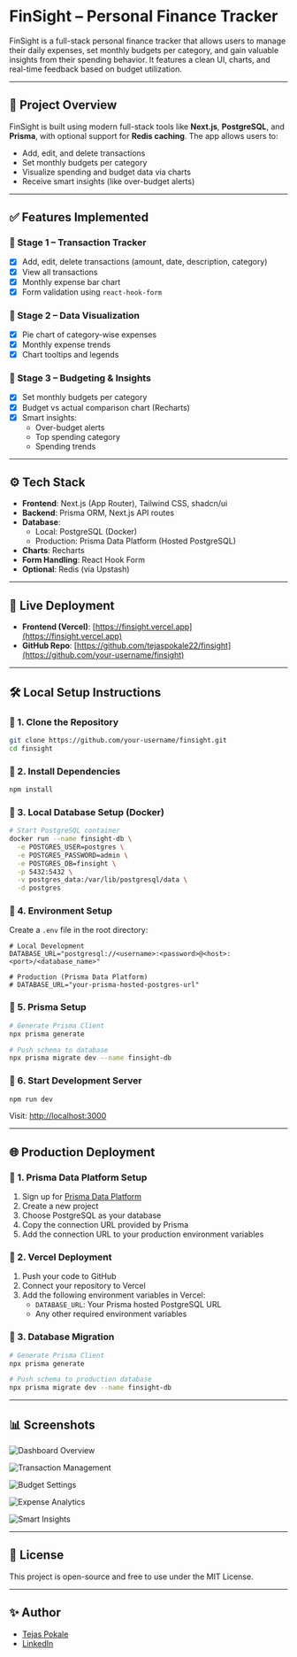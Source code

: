 # FinSight – Personal Finance Tracker

FinSight is a full-stack personal finance tracker that allows users to manage their daily expenses, set monthly budgets per category, and gain valuable insights from their spending behavior. It features a clean UI, charts, and real-time feedback based on budget utilization.

---

## 📌 Project Overview

FinSight is built using modern full-stack tools like **Next.js**, **PostgreSQL**, and **Prisma**, with optional support for **Redis caching**. The app allows users to:

- Add, edit, and delete transactions
- Set monthly budgets per category
- Visualize spending and budget data via charts
- Receive smart insights (like over-budget alerts)

---

## ✅ Features Implemented

### 🎯 Stage 1 – Transaction Tracker
- [x] Add, edit, delete transactions (amount, date, description, category)
- [x] View all transactions
- [x] Monthly expense bar chart
- [x] Form validation using `react-hook-form`

### 🎯 Stage 2 – Data Visualization
- [x] Pie chart of category-wise expenses
- [x] Monthly expense trends
- [x] Chart tooltips and legends

### 🎯 Stage 3 – Budgeting & Insights
- [x] Set monthly budgets per category
- [x] Budget vs actual comparison chart (Recharts)
- [x] Smart insights:
  - Over-budget alerts
  - Top spending category
  - Spending trends

---

## ⚙️ Tech Stack

- **Frontend**: Next.js (App Router), Tailwind CSS, shadcn/ui
- **Backend**: Prisma ORM, Next.js API routes
- **Database**: 
  - Local: PostgreSQL (Docker)
  - Production: Prisma Data Platform (Hosted PostgreSQL)
- **Charts**: Recharts
- **Form Handling**: React Hook Form
- **Optional**: Redis (via Upstash)

---

## 🚀 Live Deployment

- **Frontend (Vercel)**: [https://finsight.vercel.app](https://finsight.vercel.app)
- **GitHub Repo**: [https://github.com/tejaspokale22/finsight](https://github.com/your-username/finsight)

---

## 🛠️ Local Setup Instructions

### 🔹 1. Clone the Repository

```bash
git clone https://github.com/your-username/finsight.git
cd finsight
```

### 🔹 2. Install Dependencies

```bash
npm install
```

### 🔹 3. Local Database Setup (Docker)

```bash
# Start PostgreSQL container
docker run --name finsight-db \
  -e POSTGRES_USER=postgres \
  -e POSTGRES_PASSWORD=admin \
  -e POSTGRES_DB=finsight \
  -p 5432:5432 \
  -v postgres_data:/var/lib/postgresql/data \
  -d postgres
```

### 🔹 4. Environment Setup

Create a `.env` file in the root directory:

```env
# Local Development
DATABASE_URL="postgresql://<username>:<password>@<host>:<port>/<database_name>"

# Production (Prisma Data Platform)
# DATABASE_URL="your-prisma-hosted-postgres-url"
```

### 🔹 5. Prisma Setup

```bash
# Generate Prisma Client
npx prisma generate

# Push schema to database
npx prisma migrate dev --name finsight-db
```

### 🔹 6. Start Development Server

```bash
npm run dev
```

Visit: [http://localhost:3000](http://localhost:3000)

---

## 🌐 Production Deployment

### 🔹 1. Prisma Data Platform Setup

1. Sign up for [Prisma Data Platform](https://cloud.prisma.io)
2. Create a new project
3. Choose PostgreSQL as your database
4. Copy the connection URL provided by Prisma
5. Add the connection URL to your production environment variables

### 🔹 2. Vercel Deployment

1. Push your code to GitHub
2. Connect your repository to Vercel
3. Add the following environment variables in Vercel:
   - `DATABASE_URL`: Your Prisma hosted PostgreSQL URL
   - Any other required environment variables

### 🔹 3. Database Migration

```bash
# Generate Prisma Client
npx prisma generate

# Push schema to production database
npx prisma migrate dev --name finsight-db
```

---

## 📊 Screenshots

![Dashboard Overview](screenshots/1.png)

![Transaction Management](screenshots/2.png)

![Budget Settings](screenshots/3.png)

![Expense Analytics](screenshots/4.png)

![Smart Insights](screenshots/5.png)

---

## 🙌 License

This project is open-source and free to use under the MIT License.

---

## ✨ Author

* [Tejas Pokale](https://github.com/tejaspokale22)
* [LinkedIn](https://www.linkedin.com/in/tejaspokale22)
